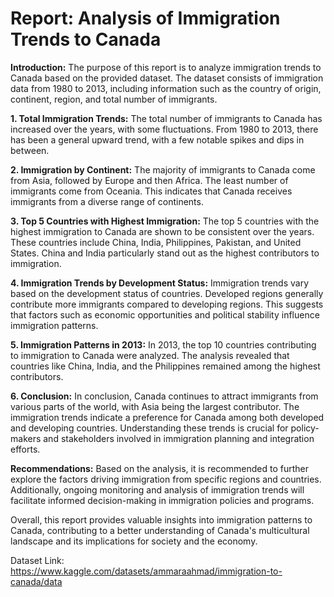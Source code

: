 # Report: Analysis of Immigration Trends to Canada

**Introduction:**
The purpose of this report is to analyze immigration trends to Canada based on the provided dataset. The dataset consists of immigration data from 1980 to 2013, including information such as the country of origin, continent, region, and total number of immigrants.

**1. Total Immigration Trends:**
The total number of immigrants to Canada has increased over the years, with some fluctuations. From 1980 to 2013, there has been a general upward trend, with a few notable spikes and dips in between.

**2. Immigration by Continent:**
The majority of immigrants to Canada come from Asia, followed by Europe and then Africa. The least number of immigrants come from Oceania. This indicates that Canada receives immigrants from a diverse range of continents.

**3. Top 5 Countries with Highest Immigration:**
The top 5 countries with the highest immigration to Canada are shown to be consistent over the years. These countries include China, India, Philippines, Pakistan, and United States. China and India particularly stand out as the highest contributors to immigration.

**4. Immigration Trends by Development Status:**
Immigration trends vary based on the development status of countries. Developed regions generally contribute more immigrants compared to developing regions. This suggests that factors such as economic opportunities and political stability influence immigration patterns.

**5. Immigration Patterns in 2013:**
In 2013, the top 10 countries contributing to immigration to Canada were analyzed. The analysis revealed that countries like China, India, and the Philippines remained among the highest contributors.

**6. Conclusion:**
In conclusion, Canada continues to attract immigrants from various parts of the world, with Asia being the largest contributor. The immigration trends indicate a preference for Canada among both developed and developing countries. Understanding these trends is crucial for policy-makers and stakeholders involved in immigration planning and integration efforts.

**Recommendations:**
Based on the analysis, it is recommended to further explore the factors driving immigration from specific regions and countries. Additionally, ongoing monitoring and analysis of immigration trends will facilitate informed decision-making in immigration policies and programs.

Overall, this report provides valuable insights into immigration patterns to Canada, contributing to a better understanding of Canada's multicultural landscape and its implications for society and the economy.

Dataset Link: https://www.kaggle.com/datasets/ammaraahmad/immigration-to-canada/data
